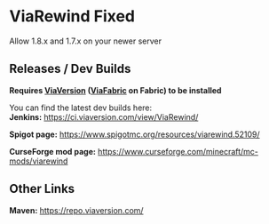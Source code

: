 # ViaRewind Fixed
Allow 1.8.x and 1.7.x on your newer server

Releases / Dev Builds
-
**Requires [ViaVersion](https://viaversion.com/) ([ViaFabric](https://viaversion.com/fabric) on Fabric) to be installed**
   
You can find the latest dev builds here:\
**Jenkins:** https://ci.viaversion.com/view/ViaRewind/

**Spigot page:** https://www.spigotmc.org/resources/viarewind.52109/

**CurseForge mod page:** https://www.curseforge.com/minecraft/mc-mods/viarewind

Other Links
-
**Maven:** https://repo.viaversion.com/

